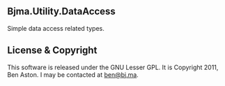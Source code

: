 Bjma.Utility.DataAccess
--------

Simple data access related types.


License & Copyright
--------

This software is released under the GNU Lesser GPL. It is Copyright 2011, Ben Aston. I may be contacted at ben@bj.ma.